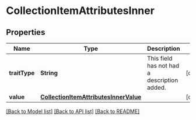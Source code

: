 # CollectionItemAttributesInner

## Properties
Name | Type | Description | Notes
------------ | ------------- | ------------- | -------------
**traitType** | **String** | This field has not had a description added. | [optional] 
**value** | [**CollectionItemAttributesInnerValue**](CollectionItemAttributesInnerValue.md) |  | [optional] 

[[Back to Model list]](../README.md#documentation-for-models) [[Back to API list]](../README.md#documentation-for-api-endpoints) [[Back to README]](../README.md)



